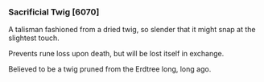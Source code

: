### Sacrificial Twig [6070]

A talisman fashioned from a dried twig, so slender that it might snap at the slightest touch.

Prevents rune loss upon death, but will be lost itself in exchange.

Believed to be a twig pruned from the Erdtree long, long ago.